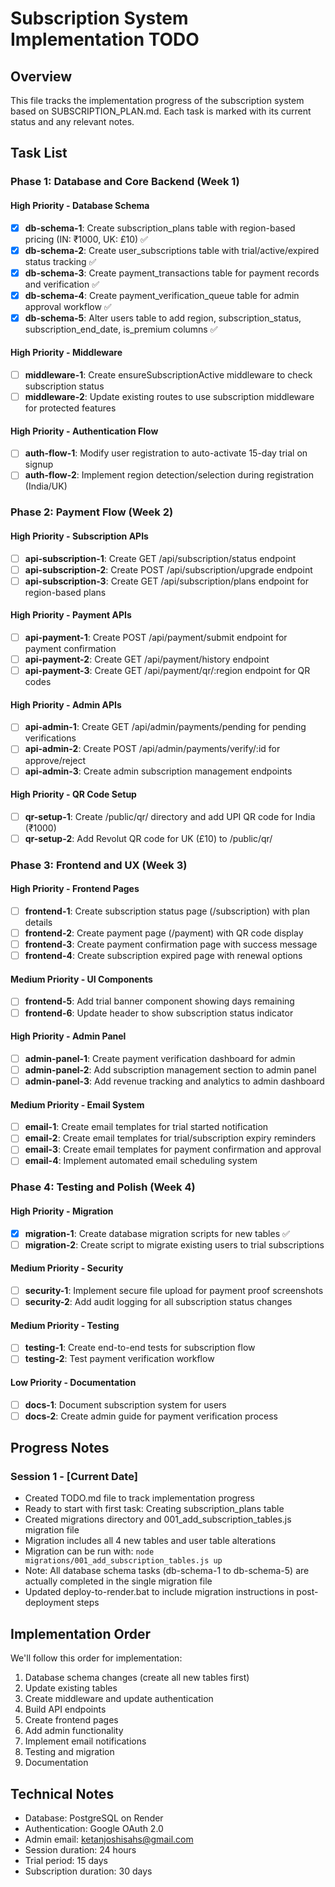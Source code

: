 # Subscription System Implementation TODO

## Overview
This file tracks the implementation progress of the subscription system based on SUBSCRIPTION_PLAN.md. Each task is marked with its current status and any relevant notes.

## Task List

### Phase 1: Database and Core Backend (Week 1)

#### High Priority - Database Schema
- [x] **db-schema-1**: Create subscription_plans table with region-based pricing (IN: ₹1000, UK: £10) ✅
- [x] **db-schema-2**: Create user_subscriptions table with trial/active/expired status tracking ✅
- [x] **db-schema-3**: Create payment_transactions table for payment records and verification ✅
- [x] **db-schema-4**: Create payment_verification_queue table for admin approval workflow ✅
- [x] **db-schema-5**: Alter users table to add region, subscription_status, subscription_end_date, is_premium columns ✅

#### High Priority - Middleware
- [ ] **middleware-1**: Create ensureSubscriptionActive middleware to check subscription status
- [ ] **middleware-2**: Update existing routes to use subscription middleware for protected features

#### High Priority - Authentication Flow
- [ ] **auth-flow-1**: Modify user registration to auto-activate 15-day trial on signup
- [ ] **auth-flow-2**: Implement region detection/selection during registration (India/UK)

### Phase 2: Payment Flow (Week 2)

#### High Priority - Subscription APIs
- [ ] **api-subscription-1**: Create GET /api/subscription/status endpoint
- [ ] **api-subscription-2**: Create POST /api/subscription/upgrade endpoint
- [ ] **api-subscription-3**: Create GET /api/subscription/plans endpoint for region-based plans

#### High Priority - Payment APIs
- [ ] **api-payment-1**: Create POST /api/payment/submit endpoint for payment confirmation
- [ ] **api-payment-2**: Create GET /api/payment/history endpoint
- [ ] **api-payment-3**: Create GET /api/payment/qr/:region endpoint for QR codes

#### High Priority - Admin APIs
- [ ] **api-admin-1**: Create GET /api/admin/payments/pending for pending verifications
- [ ] **api-admin-2**: Create POST /api/admin/payments/verify/:id for approve/reject
- [ ] **api-admin-3**: Create admin subscription management endpoints

#### High Priority - QR Code Setup
- [ ] **qr-setup-1**: Create /public/qr/ directory and add UPI QR code for India (₹1000)
- [ ] **qr-setup-2**: Add Revolut QR code for UK (£10) to /public/qr/

### Phase 3: Frontend and UX (Week 3)

#### High Priority - Frontend Pages
- [ ] **frontend-1**: Create subscription status page (/subscription) with plan details
- [ ] **frontend-2**: Create payment page (/payment) with QR code display
- [ ] **frontend-3**: Create payment confirmation page with success message
- [ ] **frontend-4**: Create subscription expired page with renewal options

#### Medium Priority - UI Components
- [ ] **frontend-5**: Add trial banner component showing days remaining
- [ ] **frontend-6**: Update header to show subscription status indicator

#### High Priority - Admin Panel
- [ ] **admin-panel-1**: Create payment verification dashboard for admin
- [ ] **admin-panel-2**: Add subscription management section to admin panel
- [ ] **admin-panel-3**: Add revenue tracking and analytics to admin dashboard

#### Medium Priority - Email System
- [ ] **email-1**: Create email templates for trial started notification
- [ ] **email-2**: Create email templates for trial/subscription expiry reminders
- [ ] **email-3**: Create email templates for payment confirmation and approval
- [ ] **email-4**: Implement automated email scheduling system

### Phase 4: Testing and Polish (Week 4)

#### High Priority - Migration
- [x] **migration-1**: Create database migration scripts for new tables ✅
- [ ] **migration-2**: Create script to migrate existing users to trial subscriptions

#### Medium Priority - Security
- [ ] **security-1**: Implement secure file upload for payment proof screenshots
- [ ] **security-2**: Add audit logging for all subscription status changes

#### Medium Priority - Testing
- [ ] **testing-1**: Create end-to-end tests for subscription flow
- [ ] **testing-2**: Test payment verification workflow

#### Low Priority - Documentation
- [ ] **docs-1**: Document subscription system for users
- [ ] **docs-2**: Create admin guide for payment verification process

## Progress Notes

### Session 1 - [Current Date]
- Created TODO.md file to track implementation progress
- Ready to start with first task: Creating subscription_plans table
- Created migrations directory and 001_add_subscription_tables.js migration file
- Migration includes all 4 new tables and user table alterations
- Migration can be run with: `node migrations/001_add_subscription_tables.js up`
- Note: All database schema tasks (db-schema-1 to db-schema-5) are actually completed in the single migration file
- Updated deploy-to-render.bat to include migration instructions in post-deployment steps

## Implementation Order
We'll follow this order for implementation:
1. Database schema changes (create all new tables first)
2. Update existing tables
3. Create middleware and update authentication
4. Build API endpoints
5. Create frontend pages
6. Add admin functionality
7. Implement email notifications
8. Testing and migration
9. Documentation

## Technical Notes
- Database: PostgreSQL on Render
- Authentication: Google OAuth 2.0
- Admin email: ketanjoshisahs@gmail.com
- Session duration: 24 hours
- Trial period: 15 days
- Subscription duration: 30 days
